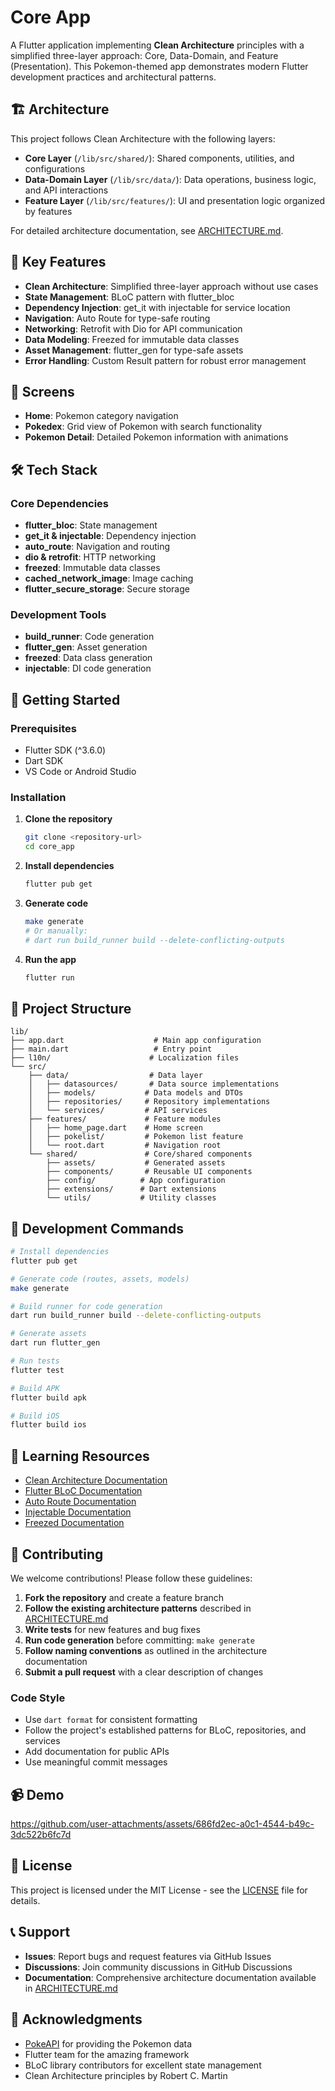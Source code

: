 # Core App

A Flutter application implementing **Clean Architecture** principles with a simplified three-layer approach: Core, Data-Domain, and Feature (Presentation). This Pokemon-themed app demonstrates modern Flutter development practices and architectural patterns.

## 🏗️ Architecture

This project follows Clean Architecture with the following layers:

- **Core Layer** (`/lib/src/shared/`): Shared components, utilities, and configurations
- **Data-Domain Layer** (`/lib/src/data/`): Data operations, business logic, and API interactions
- **Feature Layer** (`/lib/src/features/`): UI and presentation logic organized by features

For detailed architecture documentation, see [ARCHITECTURE.md](ARCHITECTURE.md).

## 🚀 Key Features

- **Clean Architecture**: Simplified three-layer approach without use cases
- **State Management**: BLoC pattern with flutter_bloc
- **Dependency Injection**: get_it with injectable for service location
- **Navigation**: Auto Route for type-safe routing
- **Networking**: Retrofit with Dio for API communication
- **Data Modeling**: Freezed for immutable data classes
- **Asset Management**: flutter_gen for type-safe assets
- **Error Handling**: Custom Result pattern for robust error management

## 📱 Screens

- **Home**: Pokemon category navigation
- **Pokedex**: Grid view of Pokemon with search functionality
- **Pokemon Detail**: Detailed Pokemon information with animations

## 🛠️ Tech Stack

### Core Dependencies
- **flutter_bloc**: State management
- **get_it & injectable**: Dependency injection
- **auto_route**: Navigation and routing
- **dio & retrofit**: HTTP networking
- **freezed**: Immutable data classes
- **cached_network_image**: Image caching
- **flutter_secure_storage**: Secure storage

### Development Tools
- **build_runner**: Code generation
- **flutter_gen**: Asset generation
- **freezed**: Data class generation
- **injectable**: DI code generation

## 🚀 Getting Started

### Prerequisites
- Flutter SDK (^3.6.0)
- Dart SDK
- VS Code or Android Studio

### Installation

1. **Clone the repository**
   ```bash
   git clone <repository-url>
   cd core_app
   ```

2. **Install dependencies**
   ```bash
   flutter pub get
   ```

3. **Generate code**
   ```bash
   make generate
   # Or manually:
   # dart run build_runner build --delete-conflicting-outputs
   ```

4. **Run the app**
   ```bash
   flutter run
   ```

## 📂 Project Structure

```
lib/
├── app.dart                    # Main app configuration
├── main.dart                   # Entry point
├── l10n/                      # Localization files
└── src/
    ├── data/                  # Data layer
    │   ├── datasources/       # Data source implementations
    │   ├── models/           # Data models and DTOs
    │   ├── repositories/     # Repository implementations
    │   └── services/         # API services
    ├── features/             # Feature modules
    │   ├── home_page.dart    # Home screen
    │   ├── pokelist/         # Pokemon list feature
    │   └── root.dart         # Navigation root
    └── shared/               # Core/shared components
        ├── assets/           # Generated assets
        ├── components/       # Reusable UI components
        ├── config/          # App configuration
        ├── extensions/      # Dart extensions
        └── utils/           # Utility classes
```

## 🔨 Development Commands

```bash
# Install dependencies
flutter pub get

# Generate code (routes, assets, models)
make generate

# Build runner for code generation
dart run build_runner build --delete-conflicting-outputs

# Generate assets
dart run flutter_gen

# Run tests
flutter test

# Build APK
flutter build apk

# Build iOS
flutter build ios
```

## 📖 Learning Resources

- [Clean Architecture Documentation](ARCHITECTURE.md)
- [Flutter BLoC Documentation](https://bloclibrary.dev/)
- [Auto Route Documentation](https://auto-route.vercel.app/)
- [Injectable Documentation](https://pub.dev/packages/injectable)
- [Freezed Documentation](https://pub.dev/packages/freezed)

## 🤝 Contributing

We welcome contributions! Please follow these guidelines:

1. **Fork the repository** and create a feature branch
2. **Follow the existing architecture patterns** described in [ARCHITECTURE.md](ARCHITECTURE.md)
3. **Write tests** for new features and bug fixes
4. **Run code generation** before committing: `make generate`
5. **Follow naming conventions** as outlined in the architecture documentation
6. **Submit a pull request** with a clear description of changes

### Code Style
- Use `dart format` for consistent formatting
- Follow the project's established patterns for BLoC, repositories, and services
- Add documentation for public APIs
- Use meaningful commit messages

## 📹 Demo

https://github.com/user-attachments/assets/686fd2ec-a0c1-4544-b49c-3dc522b6fc7d



## 📄 License

This project is licensed under the MIT License - see the [LICENSE](LICENSE) file for details.

## 📞 Support

- **Issues**: Report bugs and request features via GitHub Issues
- **Discussions**: Join community discussions in GitHub Discussions
- **Documentation**: Comprehensive architecture documentation available in [ARCHITECTURE.md](ARCHITECTURE.md)

## 🙏 Acknowledgments

- [PokeAPI](https://pokeapi.co/) for providing the Pokemon data
- Flutter team for the amazing framework
- BLoC library contributors for excellent state management
- Clean Architecture principles by Robert C. Martin

